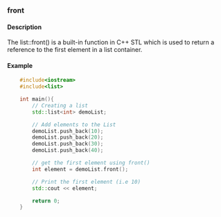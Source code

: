 ### front

#### Description

The list::front() is a built-in function in C++ STL which is used to return a reference to the first element in a list container.

#### Example

```cpp
    #include<iostream>
    #include<list>

    int main(){
        // Creating a list
        std::list<int> demoList;

        // Add elements to the List
        demoList.push_back(10);
        demoList.push_back(20);
        demoList.push_back(30);
        demoList.push_back(40);

        // get the first element using front()
        int element = demoList.front();

        // Print the first element (i.e 10)
        std::cout << element;

        return 0;
    }

```

